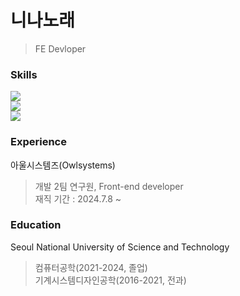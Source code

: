 니나노래
===========
> FE Devloper


### Skills
![](https://img.shields.io/badge/JavaScript-F7DF1E?style=for-the-badge&logo=JavaScript&logoColor=white)   
![](https://img.shields.io/badge/Next.js-000?logo=nextdotjs&logoColor=fff&style=for-the-badge)   
![](https://img.shields.io/badge/TypeScript-007ACC?style=for-the-badge&logo=typescript&logoColor=white)


### Experience
아울시스템즈(Owlsystems)
> 개발 2팀 연구원, Front-end developer   
> 재직 기간 : 2024.7.8 ~ 


### Education
Seoul National University of Science and Technology
> 컴퓨터공학(2021-2024, 졸업)   
> 기계시스템디자인공학(2016-2021, 전과)
